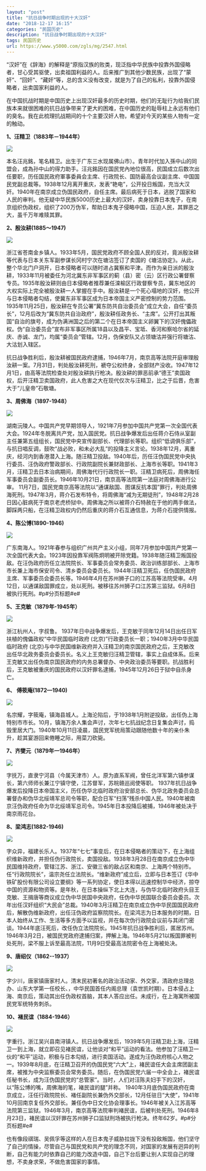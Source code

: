 ```yaml
---
layout: "post"
title: "抗日战争时期出现的十大汉奸"
date: "2018-12-17 16:15"
categories: "民国历史"
description: "抗日战争时期出现的十大汉奸"
tags: 民国历史
url: https://www.y5000.com/zgls/mg/2547.html
---
```






“汉奸”在《辞海》的解释是“原指汉族的败类，现泛指中华民族中投靠外国侵略者，甘心受其驱使，出卖祖国利益的人。后来推广到其他少数民族，出现了“蒙奸”、“回奸”、“藏奸”等，总的含义没有改变，就是为了自己的私利，投靠外国侵略者，出卖国家利益的人。

在中国抗战时期是中国历史上出现汉奸最多的历史时期，他们的无耻行为给我们民族本来就很困难的抗日战争带来了更大的困难，在中国历史的耻辱柱上永远有他们的臭名。我在此梳理抗战期间的十个主要汉奸人物，希望对今天的某些人物有一定的触动。

**1、汪精卫（1883年－1944年）**

![](https://img.y5000.com/uploads/allimg/160503/4-160503110305620.jpg)

本名汪兆銘，笔名精卫。出生于广东三水现属佛山市）。青年时代加入孫中山的同盟会，成為孙中山的得力助手。汪兆銘因在国民党內地位很高，民国成立后数次出任要职，历任国民政府軍事委員会主席、行政院长、国防最高会议副主席、中国国民党副总裁等。1938年12月离开重庆，发表“艳电”，公开投日叛国，充当大汉奸。1940年在南京成立伪国民政府，自任主席。最后病死于日本，逃脱了国家和人民的审判。他无疑中华民族5000历史上最大的汉奸，卖身投靠日本鬼子，在南京组织伪政权，组织了200万伪军，帮助日本鬼子侵略中国，压迫人民，其罪恶之大，虽千万年难赎其罪。

**2、殷汝耕(1885～1947)**

![](https://img.y5000.com/uploads/allimg/160503/4-160503110339531.jpg)

浙江省苍南金乡镇人。1933年5月，国民党政府不顾全国人民的反对，竟派殷汝耕等代表与日本关东军副参谋长冈村宁次在塘沽签订了卖国的《塘沽协定》。从此，整个华北门户洞开，日本侵略者可以随时进占冀察和平津。而作为亲日派的殷汝耕，1933年11月被委任为河北冀东非军事区的蓟（县）密（云）区行政公署督察专员。1935年殷汝耕则由日本侵略者推荐兼任滦榆区行政督察专员，冀东地区的大权实际上完全被殷汝耕一人掌握在手中。殷汝耕是一个死心塌地的汉奸，他公开与日本侵略者勾结，使冀东非军事区成为日本帝国主义严密控制的势力范围。1935年11月25日，殷汝耕在专员公署“冀东防共自治委员会”成立大会，自任“委员长”，12月后改为“冀东防共自治政府”，殷汝耕任政务长、“主席”。公开打出其叛国“自治的旗号，成为伪满洲国之后的第二个在日本帝国主义卵翼下的汉奸傀儡政权。伪“自治委员会”宣布非军事区所属18县以及昌平、宝坻、香河和察哈尔省的延庆、赤诚、龙门，均属“委员会”管辖。12月，伪保安队又占领塘沽并强行将塘沽、大沽划入辖区。

抗日战争胜利后，殷汝耕被国民政府逮捕，1946年7月，南京高等法院开庭审理殷汝耕一案。7月31日，判处殷汝耕死刑，褫夺公权终身，全部财产没收。1947年12月1日，由高等法院检查处对殷汝耕执行枪决。殷汝耕的罪恶前承“德王”卖国政权，后开汪精卫卖国政府，此人危害之大在现代仅次与汪精卫，比之于后晋，危害大于“儿皇帝”石敬塘。

**3、周佛海（1897-1948）**

![](https://img.y5000.com/uploads/allimg/160503/4-16050311044NI.jpg)

湖南沅陵人。中国共产党早期领导人，1921年7月参加中国共产党第一次全国代表大会。1924年冬脱离共产党，加入国民党。抗日战争爆发后出任蒋介石侍从室副主任兼第五组组长，国民党中央宣传副部长、代理部长等职。组织“低调俱乐部”，与抗日唱反调，鼓吹“战必败，和未必大乱”的投降主义言论。1938年12月，离重庆，经河内到香港潜入上海。随汪精卫投敌。1940年后，历任汪伪国民党中央执行委员、汪伪政府警政部长、行政院副院长兼财政部长、上海市长等职。1941年3月，汪精卫去日本治病期间，周佛海代行行政院长一职。汪精卫病死后，周佛海任军事委员会副委员长。1946年10月21日，南京高等法院第一法庭对周佛海进行公审。
11月7日，国民党南京高等法院以“通谋敌国、图谋反抗本国”罪行，判处周佛海死刑。1947年3月，蒋介石发布特令，将周佛海“减为无期徒刑”，1948年2月28日因心脏病死于南京老虎桥狱中。周佛海之所以被蒋介石特赦在于他的两手做法，脚踩两只船，在汪精卫政权内仍然后重庆的蒋介石互通信息，为蒋介石提供情报。

**4、陈公博(1890-1946)**

![](https://img.y5000.com/uploads/allimg/160503/4-1605031105322I.jpg)

广东南海人。1921年春参与组织广州共产主义小组，同年7月参加中国共产党第一次全国代表大会。1923年因投靠军阀陈炯明被开除党籍。1938年随汪精卫叛国投敌。在汪伪政府历任立法院院长、军事委员会常务委员、政治训练部部长、上海市市长兼上海市保安司令、清乡委员会委员长。1944年汪精卫死后，任伪国民政府主席、军事委员会委员长等。1946年4月在苏州狮子口的江苏高等法院受审。4月12日，以通谋敌国罪成立，处以死刑。被移往苏州狮子口江苏第三监狱。6月8日被执行死刑。#p#分页标题#e#

**5、王克敏（1879年-1945年）**

![](https://img.y5000.com/uploads/allimg/160503/4-16050311063O32.jpg)

浙江杭州人，字叔鲁。 1937年日中战争爆发后，王克敏于同年12月14日出任日军扶植的傀儡政权“中华民国临时政府
(北京)”行政委员长一职；1940年3月中华民国临时政府
(北京)与中华民国维新政府并入汪精卫的南京国民政府之后，王克敏改出任华北政务委员会委员长。名义上王克敏归汪精卫管辖，事实上自成体系。后来王克敏又出任伪南京国民政府的内务总署督办、中央政治委员等要职。抗战胜利后，王克敏被重庆的国民政府以汉奸罪名逮捕，1945年12月26日于狱中自杀身亡。

**6、 傅筱庵(1872—1940)**

![](https://img.y5000.com/uploads/allimg/160503/4-160503110I2S4.jpg)

名宗耀，字筱庵，镇海县城人。上海沦陷后，于1938年1月附逆投敌，出任伪上海特别市市长。10月，镇海万余人集会声讨，次年七七抗战纪念日复集会声讨，捣毁里居大门。1940年10月11日凌晨，国民党军统局策动跟随他数十年的亲仆朱升，趁其宴游回来倦睡之际，用菜刀砍毙。

**7、齐燮元（1879年一1946年）**

![](https://img.y5000.com/uploads/allimg/160503/4-160503110PE30.jpg)

字抚万，直隶宁河县（今属天津市）人。原为直系军阀，曾任北洋军第六镇参谋长，第六师师长兼江宁镇守使，江苏督军，苏皖赣巡阅使等职。
1937年抗日战争爆发后投降日本帝国主义，历任伪华北临时政府治安部总长、伪华北政务委员会总署督办和伪华北绥靖军总司令等职，配合日军“扫荡”残杀中国人民。1940年被南京汪伪政府任命为华北绥靖军总司令。1945年日本投降后被捕，1946年被处决于南京雨花台。

**8、梁鸿志(1882-1946)**

![](https://img.y5000.com/uploads/allimg/160503/4-160503110US93.jpg)

字众异，福建长乐人。1937年“七七”事变后，在日本侵略者的策动下，在上海组织维新政府，并担任伪行政院长，卖国投敌。1938年3月28日在南京成立伪中华民国维持政府，管辖江苏、浙江、安徽三省的敌占区和南京、上海两个特别市。任“行政院院长”，温宗尧任立法院长。“维新政府”成立后，立即与日本签订《华中铁矿股份有限公司设立要纲》等一系列协定，使日本得以迅速控制华中经济，掠夺中国的资源和物资等。是年秋，在日本操纵下北上大连，与伪华北临时政府头目王克敏、王揖唐等商议成立伪中华民国中央政府，任伪中华民国联合委员会委员。次年出任汉奸组织“大民会”总裁。1940年3月汪精卫在南京成立伪中华民国国民政府后，解散伪维新政府，出任汪伪政府监察院院长。在梁鸿志为日本服务的时期，日本人始终从工作、生活等多方面予以监视，并在每次伪行政院会议前与其闭门密谈。1944年底汪死后，改任伪立法院院长。1945年抗日战争胜利后，匿居苏州。1946年3月2日，被国民党政府逮捕归案，押解上海。1946年5月21以叛国罪被判处死刑，梁不服上诉至最高法院，11月9日受最高法院密令在上海被处决。

**9、唐绍仪（1862--1937）**

![](https://img.y5000.com/uploads/allimg/160503/4-160503110931M9.jpg)

字少川，唐家镇唐家村人。清末民初著名的政治活动家、外交家，清政府总理总办、山东大学第一任校长、，中华民国首任内阁总理（袁世凯时期）。日本侵占上海、南京后，策动其出任伪政权首脑，其本人答应出任。未成行，在上海寓所被国民党军统特务刺杀。

**10、褚民谊（1884-1946）**

![](https://img.y5000.com/uploads/allimg/160503/4-1605031110259E.jpg)

字重行。浙江吴兴县南浔镇人。抗日战争爆发后，1939年5月汪精卫赴上海，汪精卫一到上海，就立即召见褚民谊，让他谈对“和平”运动的看法。他参加了汪精卫一伙的“和平”运动，积极与日本勾结，进行卖国活动。遂成为汪伪政府核心人物之一。1939年8月底，在汪精卫召开的伪国民党“六大”上，褚民谊任大会主席团副主席，被推为中央监察委员会常务委员。随后，在伪国民党六届一中全会上，褚民谊任秘书长，成为汪伪国民党的“总管家”。当时，人们对汪陈夫妇手下的汉奸，以“陈公博的嘴，周佛海的笔，褚民谊的腿”并称。
1940年3月底伪国民政府在南京成立，汪任行政院院长、褚任副院长兼伪外交部长，12月任驻日“大使”，1941年10月回南京复任外交部长。兼任伪中日文化协会理事长。1946年被关入江苏高等法院第三监狱。1946年3月，南京高等法院审判褚民谊，后被判处死刑。1946年8月23日，褚民谊以汉奸罪在苏州狮子口监狱刑场被执行枪决。终年62岁。#p#分页标题#e#

也有像段祺瑞、吴佩孚等这样的人在日本鬼子威胁拉拢下没有投敌叛国，他们坚守了自己的情操，尽管自己与国民党和共产党的理念不同，对国家的发展有迥异的判断，自己有能力时依靠自己的能力改造中国，自己下台后要让别人实现自己的理想，不卖身求荣，不做危害国家的事情。

